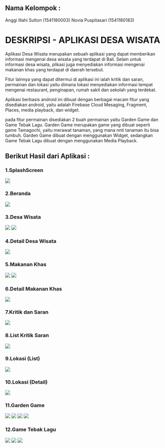## Nama Kelompok :
Anggi Illahi Sulton (1541180003)
Novia Puspitasari (1541180183)

# DESKRIPSI - APLIKASI DESA WISATA

Aplikasi Desa Wisata merupakan sebuah aplikasi yang dapat memberikan informasi mengenai desa wisata yang terdapat di Bali. Selain untuk informasi desa wisata,  plikasi juga menyediakan informasi mengenai makanan khas yang terdapat di daerah tersebut. 

Fitur lainnya yang dapat ditermui di aplikasi ini ialah kritik dan saran, permainan dan lokasi yaitu dimana lokasi menyediakan informasi tempat mengenai restaurant, penginapan, rumah sakit dan sekolah yang terdekat.

Aplikasi berbasis android ini dibuat dengan berbagai macam fitur yang disediakan android, yaitu adalah Firebase Cloud Mesaging, Fragment, Places, media playback, dan widget. 

pada fitur permainan disediakan 2 buah permainan yaitu Garden Game dan Game Tebak Lagu. Garden Game merupakan game yang dibuat seperti 
game Tamagochi, yaitu merawat tanaman, yang mana nnti tanaman itu bisa tumbuh. Garden Game dibuat dengan menggunakan Widget, sedangkan Game Tebak Lagu dibuat dengan  menggunakan Media Playback. 

## Berikut Hasil dari Aplikasi :
### 1.SplashScreen
![](a.png)

### 2.Beranda
![](b.png)

### 3.Desa Wisata
![](c.png)
![](d.png)

### 4.Detail Desa Wisata
![](d2.png)

### 5.Makanan Khas
![](e.png)
![](f.png)

### 6.Detail Makanan Khas
![](f2.png)

### 7.Kritik dan Saran
![](g.png)

### 8.List Kritik Saran
![](h.png)

### 9.Lokasi (List)
![](i.png)

### 10.Lokasi (Detail)
![](j.png)

### 11.Garden Game
![](k.png)
![](l.png)
![](m.png)
![](n.png)

### 12.Game Tebak Lagu
![](o.png)
![](p.png)
![](q.png)


